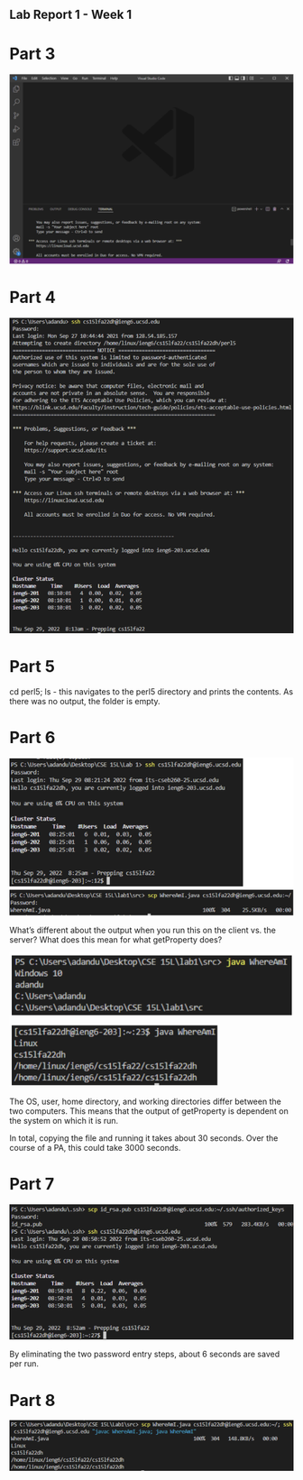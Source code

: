 ## Lab Report 1 - Week 1
# Part 3
![VSCode](<vscodeScreenshot.png>)

# Part 4
![ssh](<sshScreenshot.png>)

# Part 5
cd perl5; ls - this navigates to the perl5 directory and prints the contents. As there was no output, the folder is empty.

# Part 6
![scp](<scpScreenshot1.png>)

What’s different about the output when you run this on the client vs. the server? What does this mean for what getProperty does?

![Where](whereAmIDiff.png)

The OS, user, home directory, and working directories differ between the two computers. This means that the output of getProperty is dependent on the system on which it is run.

In total, copying the file and running it takes about 30 seconds. Over the course of a PA, this could take 3000 seconds.

# Part 7
![rsaKey](rsaKey.png)

By eliminating the two password entry steps, about 6 seconds are saved per run.

# Part 8
![combined](combined.png)
